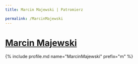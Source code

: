 ```yaml
---
title: Marcin Majewski | Patromierz

permalink: /MarcinMajewski
---
```


# [Marcin Majewski](https://patronite.pl/MarcinMajewski)

{% include profile.md name="MarcinMajewski" prefix="m" %}
